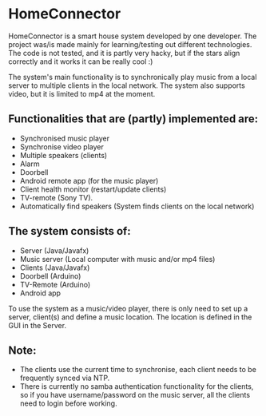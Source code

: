 # HomeConnector

HomeConnector is a smart house system developed by one developer. 
The project was/is made mainly for learning/testing out different technologies.
The code is not tested, and it is partly very hacky, but if the stars align correctly
and it works it can be really cool :) 

The system's main functionality is to synchronically play music from a local server to multiple clients
in the local network. The system also supports video, but it is limited to mp4 at the moment. 

## Functionalities that are (partly) implemented are:
- Synchronised music player
- Synchronise video player
- Multiple speakers (clients)
- Alarm
- Doorbell
- Android remote app (for the music player)
- Client health monitor (restart/update clients)
- TV-remote (Sony TV).
- Automatically find speakers (System finds clients on the local network)


## The system consists of:
- Server (Java/Javafx)
- Music server (Local computer with music and/or mp4 files) 
- Clients (Java/Javafx)
- Doorbell (Arduino)
- TV-Remote (Arduino)
- Android app 

To use the system as a music/video player, there is only need to set up a server, client(s) and define a music location. The location
is defined in the GUI in the Server.

## Note: 
- The clients use the current time to synchronise, each client needs to be frequently synced via NTP.
- There is currently no samba authentication functionality for the clients, so if you have username/password
on the music server, all the clients need to login before working.
